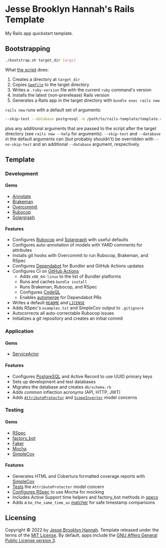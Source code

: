 # Jesse Brooklyn Hannah's Rails Template

My Rails app quickstart template.

## Bootstrapping

```bash
./bootstrap.sh target_dir [args]
```

What [the script](bootstrap.sh) does:

1. Creates a directory at `target_dir`
2. Copies [`Gemfile`](Gemfile) to the target directory
3. Writes a `.ruby-version` file with the current `ruby` command's version
4. Installs the latest (non-prerelease) Rails version
5. Generates a Rails app in the target directory with `bundle exec rails new`

`rails new` runs with a default set of arguments:

```bash
--skip-test --database postgresql -m /path/to/rails-template/template.rb -f
```

plus any additional arguments that are passed to the script after the target
directory (see `rails new --help` for arguments). `--skip-test` and `--database`
in the default arguments can (but probably shouldn't) be overridden with
`--no-skip-test` and an additional `--database` argument, respectively.

## Template

### Development

#### Gems

- [Annotate](https://github.com/ctran/annotate_models)
- [Brakeman](https://brakemanscanner.org/)
- [Overcommit](https://github.com/sds/overcommit)
- [Rubocop](https://rubocop.org)
- [Solargraph](https://solargraph.org)

#### Features

- Configures [Rubocop][rc] and [Solargraph][sg] with useful defaults
- Configures auto-annotation of models with YARD comments for attributes
- Installs git hooks with Overcommit to run Rubocop, Brakeman, and RSpec
- Configures [Dependabot][db] for Bundler and GitHub Actions updates
- Configures CI on [GitHub Actions][ga]
  - Adds `x86_64-linux` to the list of Bundler platforms
  - Runs and caches `bundle install`
  - Runs Brakeman, Rubocop, and RSpec
  - Configures [CodeQL][cq]
  - Enables [automerge][am] for Dependabot PRs
- Writes a default [`README`](template/README.md.erb) and
  [`LICENSE`](template/LICENSE.md)
- Adds RSpec's `examples.txt` and SimpleCov output to `.gitignore`
- Autocorrects all auto-correctable Rubocop issues
- Initializes a git repository and creates an initial commit

### Application

#### Gems

- [ServiceActor](https://github.com/sunny/actor)

#### Features

- Configures [PostgreSQL][ps] and Active Record to use UUID primary keys
- Sets up development and test databases
- Migrates the database and creates `db/schema.rb`
- Adds common inflection acronyms (API, HTTP, JWT)
- Adds [`AttributeProtector`][ap] and [`ScopeInverter`][si] model concerns

### Testing

#### Gems

- [RSpec](https://rspec.info)
- [factory_bot](https://github.com/thoughtbot/factory_bot)
- [Faker](https://github.com/faker-ruby/faker)
- [Mocha](https://mocha.jamesmead.org)
- [SimpleCov](https://github.com/simplecov-ruby/simplecov)

#### Features

- Generates HTML and Cobertura formatted coverage reports with [SimpleCov][sc]
- [Tests][as] the `AttributeProtector` model concern
- [Configures RSpec](template/spec/spec_helper.rb) to use Mocha for mocking
- Includes Active Support time helpers and factory_bot methods in [specs][rh]
- Adds a `be_the_same_time_as` [matcher][tm] for safe timestamp comparisons

## Licensing

Copyright © 2022 by [Jesse Brooklyn Hannah](https://jbhannah.net). Template
released under the terms of the [MIT License](LICENSE.md). By default, apps
include the [GNU Affero General Public License version 3](template/LICENSE.md).

[am]: template/.github/workflows/dependabot.yml
[ap]: template/app/models/concerns/attribute_protector.rb
[as]: template/spec/models/concerns/attribute_protector_spec.rb
[cq]: template/.github/workflows/codeql.yml
[db]: template/.github/dependabot.yml
[ga]: template/.github/workflows/ci.yml.erb
[ps]: template/db/migrate/0_enable_pgcrypto.rb
[rc]: template/.rubocop.yml
[rh]: template/spec/rails_helper.rb
[sc]: template/.simplecov
[sg]: template/.solargraph.yml
[si]: template/app/models/concerns/scope_inverter.rb
[tm]: template/spec/support/matchers/time.rb
